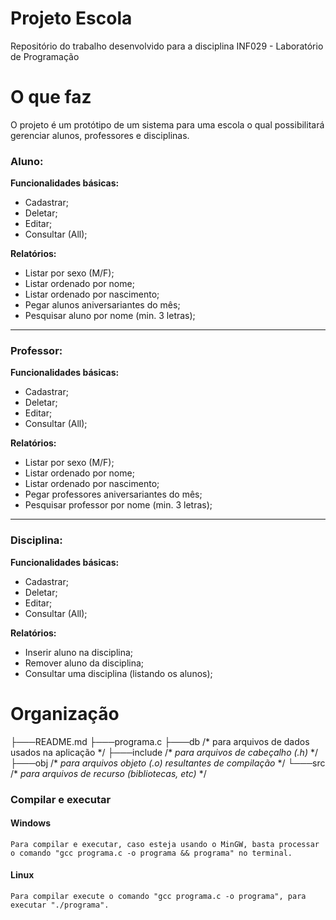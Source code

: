 # Projeto Escola

Repositório do trabalho desenvolvido para a disciplina INF029 - Laboratório de Programação

# O que faz

O projeto é um protótipo de um sistema para uma escola o qual possibilitará gerenciar alunos, professores e disciplinas.

### Aluno:

**Funcionalidades básicas:**
- Cadastrar;
- Deletar;
- Editar;
- Consultar (All);

**Relatórios:**
- Listar por sexo (M/F);
- Listar ordenado por nome;
- Listar ordenado por nascimento;
- Pegar alunos aniversariantes do mês;
- Pesquisar aluno por nome (min. 3 letras);
------------------------------------------------------------
### Professor:

**Funcionalidades básicas:**
- Cadastrar;
- Deletar;
- Editar;
- Consultar (All);

**Relatórios:**
- Listar por sexo (M/F);
- Listar ordenado por nome;
- Listar ordenado por nascimento;
- Pegar professores aniversariantes do mês;
- Pesquisar professor por nome (min. 3 letras);
------------------------------------------------------------
### Disciplina:

**Funcionalidades básicas:**
- Cadastrar;
- Deletar;
- Editar;
- Consultar (All);

**Relatórios:**
- Inserir aluno na disciplina;
- Remover aluno da disciplina;
- Consultar uma disciplina (listando os alunos);

# Organização

├───README.md
├───programa.c
├───db /\* para arquivos de dados usados na aplicação \*/
├───include /\* *para arquivos de cabeçalho (.h)* \*/
├───obj /\* *para arquivos objeto (.o) resultantes de compilação* \*/
└───src /\* *para arquivos de recurso (bibliotecas, etc)*  \*/

### Compilar e executar
#### Windows
	Para compilar e executar, caso esteja usando o MinGW, basta processar o comando "gcc programa.c -o programa && programa" no terminal.

#### Linux
	Para compilar execute o comando "gcc programa.c -o programa", para executar "./programa".